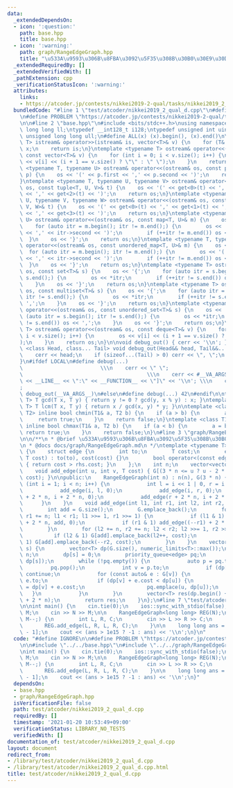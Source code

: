 ```yaml
---
data:
  _extendedDependsOn:
  - icon: ':question:'
    path: base.hpp
    title: base.hpp
  - icon: ':warning:'
    path: graph/RangeEdgeGraph.hpp
    title: "\u533A\u9593\u306B\u8FBA\u3092\u5F35\u308B\u30B0\u30E9\u30D5"
  _extendedRequiredBy: []
  _extendedVerifiedWith: []
  _pathExtension: cpp
  _verificationStatusIcon: ':warning:'
  attributes:
    links:
    - https://atcoder.jp/contests/nikkei2019-2-qual/tasks/nikkei2019_2_qual_d
  bundledCode: "#line 1 \"test/atcoder/nikkei2019_2_qual_d.cpp\"\n#define IGNORE\n\
    \n#define PROBLEM \"https://atcoder.jp/contests/nikkei2019-2-qual/tasks/nikkei2019_2_qual_d\"\
    \n\n#line 2 \"base.hpp\"\n#include <bits/stdc++.h>\nusing namespace std;\ntypedef\
    \ long long ll;\ntypedef __int128_t i128;\ntypedef unsigned int uint;\ntypedef\
    \ unsigned long long ull;\n#define ALL(x) (x).begin(), (x).end()\n\ntemplate <typename\
    \ T> istream& operator>>(istream& is, vector<T>& v) {\n    for (T& x : v) is >>\
    \ x;\n    return is;\n}\ntemplate <typename T> ostream& operator<<(ostream& os,\
    \ const vector<T>& v) {\n    for (int i = 0; i < v.size(); i++) {\n        os\
    \ << v[i] << (i + 1 == v.size() ? \"\" : \" \");\n    }\n    return os;\n}\ntemplate\
    \ <typename T, typename U> ostream& operator<<(ostream& os, const pair<T, U>&\
    \ p) {\n    os << '(' << p.first << ',' << p.second << ')';\n    return os;\n\
    }\ntemplate <typename T, typename U, typename V> ostream& operator<<(ostream&\
    \ os, const tuple<T, U, V>& t) {\n    os << '(' << get<0>(t) << ',' << get<1>(t)\
    \ << ',' << get<2>(t) << ')';\n    return os;\n}\ntemplate <typename T, typename\
    \ U, typename V, typename W> ostream& operator<<(ostream& os, const tuple<T, U,\
    \ V, W>& t) {\n    os << '(' << get<0>(t) << ',' << get<1>(t) << ',' << get<2>(t)\
    \ << ',' << get<3>(t) << ')';\n    return os;\n}\ntemplate <typename T, typename\
    \ U> ostream& operator<<(ostream& os, const map<T, U>& m) {\n    os << '{';\n\
    \    for (auto itr = m.begin(); itr != m.end();) {\n        os << '(' << itr->first\
    \ << ',' << itr->second << ')';\n        if (++itr != m.end()) os << ',';\n  \
    \  }\n    os << '}';\n    return os;\n}\ntemplate <typename T, typename U> ostream&\
    \ operator<<(ostream& os, const unordered_map<T, U>& m) {\n    os << '{';\n  \
    \  for (auto itr = m.begin(); itr != m.end();) {\n        os << '(' << itr->first\
    \ << ',' << itr->second << ')';\n        if (++itr != m.end()) os << ',';\n  \
    \  }\n    os << '}';\n    return os;\n}\ntemplate <typename T> ostream& operator<<(ostream&\
    \ os, const set<T>& s) {\n    os << '{';\n    for (auto itr = s.begin(); itr !=\
    \ s.end();) {\n        os << *itr;\n        if (++itr != s.end()) os << ',';\n\
    \    }\n    os << '}';\n    return os;\n}\ntemplate <typename T> ostream& operator<<(ostream&\
    \ os, const multiset<T>& s) {\n    os << '{';\n    for (auto itr = s.begin();\
    \ itr != s.end();) {\n        os << *itr;\n        if (++itr != s.end()) os <<\
    \ ',';\n    }\n    os << '}';\n    return os;\n}\ntemplate <typename T> ostream&\
    \ operator<<(ostream& os, const unordered_set<T>& s) {\n    os << '{';\n    for\
    \ (auto itr = s.begin(); itr != s.end();) {\n        os << *itr;\n        if (++itr\
    \ != s.end()) os << ',';\n    }\n    os << '}';\n    return os;\n}\ntemplate <typename\
    \ T> ostream& operator<<(ostream& os, const deque<T>& v) {\n    for (int i = 0;\
    \ i < v.size(); i++) {\n        os << v[i] << (i + 1 == v.size() ? \"\" : \" \"\
    );\n    }\n    return os;\n}\n\nvoid debug_out() { cerr << '\\n'; }\ntemplate\
    \ <class Head, class... Tail> void debug_out(Head&& head, Tail&&... tail) {\n\
    \    cerr << head;\n    if (sizeof...(Tail) > 0) cerr << \", \";\n    debug_out(move(tail)...);\n\
    }\n#ifdef LOCAL\n#define debug(...)                                          \
    \                         \\\n    cerr << \" \";                             \
    \                                        \\\n    cerr << #__VA_ARGS__ << \" :[\"\
    \ << __LINE__ << \":\" << __FUNCTION__ << \"]\" << '\\n'; \\\n    cerr << \" \"\
    ;                                                                     \\\n   \
    \ debug_out(__VA_ARGS__)\n#else\n#define debug(...) 42\n#endif\n\ntemplate <typename\
    \ T> T gcd(T x, T y) { return y != 0 ? gcd(y, x % y) : x; }\ntemplate <typename\
    \ T> T lcm(T x, T y) { return x / gcd(x, y) * y; }\n\ntemplate <class T1, class\
    \ T2> inline bool chmin(T1& a, T2 b) {\n    if (a > b) {\n        a = b;\n   \
    \     return true;\n    }\n    return false;\n}\ntemplate <class T1, class T2>\
    \ inline bool chmax(T1& a, T2 b) {\n    if (a < b) {\n        a = b;\n       \
    \ return true;\n    }\n    return false;\n}\n#line 3 \"graph/RangeEdgeGraph.hpp\"\
    \n\n/**\n * @brief \u533A\u9593\u306B\u8FBA\u3092\u5F35\u308B\u30B0\u30E9\u30D5\
    \n * @docs docs/graph/RangeEdgeGraph.md\n */\ntemplate <typename T> class RangeEdgeGraph\
    \ {\n    struct edge {\n        int to;\n        T cost;\n        edge(int to,\
    \ T cost) : to(to), cost(cost) {}\n        bool operator<(const edge& rhs) const\
    \ { return cost > rhs.cost; }\n    };\n    int n;\n    vector<vector<edge>> G;\n\
    \    void add_edge(int u, int v, T cost) { G[(3 * n <= u ? u - 2 * n : u)].emplace_back(v,\
    \ cost); }\n\npublic:\n    RangeEdgeGraph(int n) : n(n), G(3 * n) {\n        for\
    \ (int i = 1; i < n; i++) {\n            int l = i << 1 | 0, r = i << 1 | 1;\n\
    \            add_edge(i, l, 0);\n            add_edge(i, r, 0);\n            add_edge(l\
    \ + 2 * n, i + 2 * n, 0);\n            add_edge(r + 2 * n, i + 2 * n, 0);\n  \
    \      }\n    }\n    void add_edge(int l1, int r1, int l2, int r2, T cost) {\n\
    \        int add = G.size();\n        G.emplace_back();\n        for (l1 += n,\
    \ r1 += n; l1 < r1; l1 >>= 1, r1 >>= 1) {\n            if (l1 & 1) add_edge((l1++)\
    \ + 2 * n, add, 0);\n            if (r1 & 1) add_edge((--r1) + 2 * n, add, 0);\n\
    \        }\n        for (l2 += n, r2 += n; l2 < r2; l2 >>= 1, r2 >>= 1) {\n  \
    \          if (l2 & 1) G[add].emplace_back(l2++, cost);\n            if (r2 &\
    \ 1) G[add].emplace_back(--r2, cost);\n        }\n    }\n    vector<T> build(int\
    \ s) {\n        vector<T> dp(G.size(), numeric_limits<T>::max());\n        s +=\
    \ n;\n        dp[s] = 0;\n        priority_queue<edge> pq;\n        pq.emplace(s,\
    \ dp[s]);\n        while (!pq.empty()) {\n            auto p = pq.top();\n   \
    \         pq.pop();\n            int v = p.to;\n            if (dp[v] < p.cost)\
    \ continue;\n            for (const auto& e : G[v]) {\n                int u =\
    \ e.to;\n                if (dp[v] + e.cost < dp[u]) {\n                    dp[u]\
    \ = dp[v] + e.cost;\n                    pq.emplace(u, dp[u]);\n             \
    \   }\n            }\n        }\n        vector<T> res(dp.begin() + n, dp.begin()\
    \ + 2 * n);\n        return res;\n    }\n};\n#line 7 \"test/atcoder/nikkei2019_2_qual_d.cpp\"\
    \n\nint main() {\n    cin.tie(0);\n    ios::sync_with_stdio(false);\n    int N,\
    \ M;\n    cin >> N >> M;\n\n    RangeEdgeGraph<long long> REG(N);\n    for (;\
    \ M--;) {\n        int L, R, C;\n        cin >> L >> R >> C;\n        --L;\n \
    \       REG.add_edge(L, R, L, R, C);\n    }\n\n    long long ans = REG.build(0)[N\
    \ - 1];\n    cout << (ans > 1e15 ? -1 : ans) << '\\n';\n}\n"
  code: "#define IGNORE\n\n#define PROBLEM \"https://atcoder.jp/contests/nikkei2019-2-qual/tasks/nikkei2019_2_qual_d\"\
    \n\n#include \"../../base.hpp\"\n#include \"../../graph/RangeEdgeGraph.hpp\"\n\
    \nint main() {\n    cin.tie(0);\n    ios::sync_with_stdio(false);\n    int N,\
    \ M;\n    cin >> N >> M;\n\n    RangeEdgeGraph<long long> REG(N);\n    for (;\
    \ M--;) {\n        int L, R, C;\n        cin >> L >> R >> C;\n        --L;\n \
    \       REG.add_edge(L, R, L, R, C);\n    }\n\n    long long ans = REG.build(0)[N\
    \ - 1];\n    cout << (ans > 1e15 ? -1 : ans) << '\\n';\n}"
  dependsOn:
  - base.hpp
  - graph/RangeEdgeGraph.hpp
  isVerificationFile: false
  path: test/atcoder/nikkei2019_2_qual_d.cpp
  requiredBy: []
  timestamp: '2021-01-20 10:53:49+09:00'
  verificationStatus: LIBRARY_NO_TESTS
  verifiedWith: []
documentation_of: test/atcoder/nikkei2019_2_qual_d.cpp
layout: document
redirect_from:
- /library/test/atcoder/nikkei2019_2_qual_d.cpp
- /library/test/atcoder/nikkei2019_2_qual_d.cpp.html
title: test/atcoder/nikkei2019_2_qual_d.cpp
---
```


